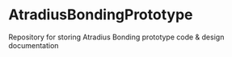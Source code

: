 # AtradiusBondingPrototype
Repository for storing Atradius Bonding prototype code &amp; design documentation
